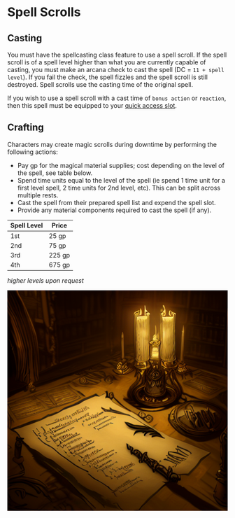 # Spell Scrolls

## Casting

You must have the spellcasting class feature to use a spell scroll.
If the spell scroll is of a spell level higher than what you are currently capable of casting, you must make an arcana check to cast the spell (DC = `11 + spell level`).
If you fail the check, the spell fizzles and the spell scroll is still destroyed. Spell scrolls use the casting time of the original spell.

If you wish to use a spell scroll with a cast time of `bonus action` or `reaction`, then this spell must be equipped to your [quick access slot](../Combat_Rules/Extra_Bonus_Action_Options#quick-access-slot).

## Crafting

Characters may create magic scrolls during downtime by performing the following actions:

- Pay gp for the magical material supplies; cost depending on the level of the spell, see table below.
- Spend time units equal to the level of the spell (ie spend 1 time unit for a first level spell, 2 time units for 2nd level, etc). This can be split across multiple rests.
- Cast the spell from their prepared spell list and expend the spell slot.
- Provide any material components required to cast the spell (if any).

| Spell Level | Price  |
| ----------- | ------ |
| 1st         | 25 gp  |
| 2nd         | 75 gp  |
| 3rd         | 225 gp |
| 4th         | 675 gp |

_higher levels upon request_

![scroll being written](/img/rules/Crafting_Rules/scrolls.png)
